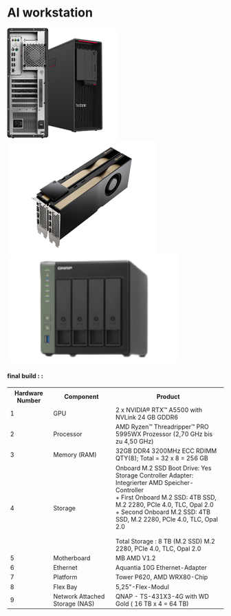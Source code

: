 # AI workstation

<img src="img/p620.png" height=260px><a> </a><img src="img/2xa5500.png" height=260px><a> </a><img src="img/qnap.png" height=250px>
<br />

#### final build : :



<table style="width:100%" >
<tr>
<th>Hardware Number</th>
<th>Component</th>
<th>Product</th>
</tr>

<tr>
<td>1</td>
<td>GPU</td>
<td>2 x NVIDIA® RTX™ A5500 with NVLink 24 GB GDDR6</td>
</tr>

<tr>
<td>2</td>
<td>Processor</td>
<td>AMD Ryzen™ Threadripper™ PRO 5995WX Prozessor
(2,70 GHz bis zu 4,50 GHz)</td>
</tr>

<tr>
<td>3</td>
<td>Memory (RAM)</td>
<td>32GB DDR4 3200MHz ECC RDIMM QTY(8); Total = 32 x 8 = 256 GB</td>
</tr>

<tr>
<td>4</td>
<td>Storage</td>
<td>
Onboard M.2 SSD Boot Drive: Yes <br />
Storage Controller Adapter: Integrierter AMD Speicher-Controller<br />
+ First Onboard M.2 SSD: 4TB SSD, M.2 2280, PCIe 4.0, TLC, Opal 2.0 <br />
+ Second Onboard M.2 SSD: 4TB SSD, M.2 2280, PCIe 4.0, TLC, Opal 2.0<br />
<br />
Total Storage : 8 TB (M.2 SSD) M.2 2280, PCIe 4.0, TLC, Opal 2.0<br />
</td>
</tr>

<tr>
<td>5</td>
<td>Motherboard</td>
<td>MB AMD V1.2</td>
</tr>

<tr>
<td>6</td>
<td>Ethernet</td>
<td>Aquantia 10G Ethernet-Adapter</td>
</tr>

<tr>
<td>7</td>
<td>Platform</td>
<td>Tower P620, AMD WRX80-Chip</td>
</tr>

<tr>
<td>8</td>
<td>Flex Bay</td>
<td>5,25"-Flex-Modul</td>
</tr>

<tr>
<td>9</td>
<td>Network Attached Storage (NAS)</td>
<td>QNAP - TS-431X3-4G with WD Gold ( 16 TB x 4 = 64 TB)

</td>
</tr>
</table>

